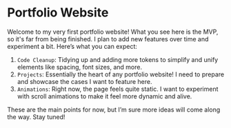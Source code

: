 # Portfolio Website

Welcome to my very first portfolio website! What you see here is the MVP, so it's far from being finished. I plan to add new features over time and experiment a bit. Here’s what you can expect:

1. `Code Cleanup`: Tidying up and adding more tokens to simplify and unify elements like spacing, font sizes, and more.
2. `Projects`: Essentially the heart of any portfolio website! I need to prepare and showcase the cases I want to feature here.
3. `Animations`: Right now, the page feels quite static. I want to experiment with scroll animations to make it feel more dynamic and alive.

These are the main points for now, but I’m sure more ideas will come along the way. Stay tuned!